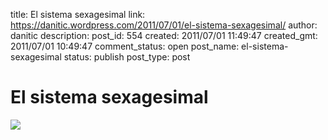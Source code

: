 title: El sistema sexagesimal
link: https://danitic.wordpress.com/2011/07/01/el-sistema-sexagesimal/
author: danitic
description: 
post_id: 554
created: 2011/07/01 11:49:47
created_gmt: 2011/07/01 10:49:47
comment_status: open
post_name: el-sistema-sexagesimal
status: publish
post_type: post

# El sistema sexagesimal

![](http://recursostic.educacion.es//bancoimagenes/ArchivosImagenes/DVD11/CD04/11231__80_m_1.jpg)